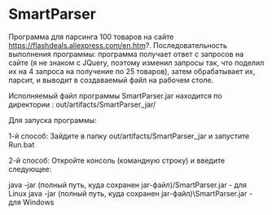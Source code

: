 # SmartParser
Программа для парсинга 100 товаров на сайте https://flashdeals.aliexpress.com/en.htm?. 
Последовательность выполнения программы: программа получает ответ с запроcов на сайте (я не знаком с JQuery, поэтому изменил запросы так, 
что поделил их на 4 запроса на получение по 25 товаров), затем обрабатывает их, парсит, и выводит в создаваемый файл на рабочем столе.

Исполняемый файл программы SmartParser.jar находится по директории : out/artifacts/SmartParser_jar/

Для запуска программы:

1-й способ: 
Зайдите в папку  out/artifacts/SmartParser_jar и запустите Run.bat

2-й способ:
Откройте консоль (командную строку) и введите следующее:

java -jar (полный путь, куда сохранен jar-файл)/SmartParser.jar      - для Linux
java -jar (полный путь, куда сохранен jar-файл)\SmartParser.jar       - для Windows


